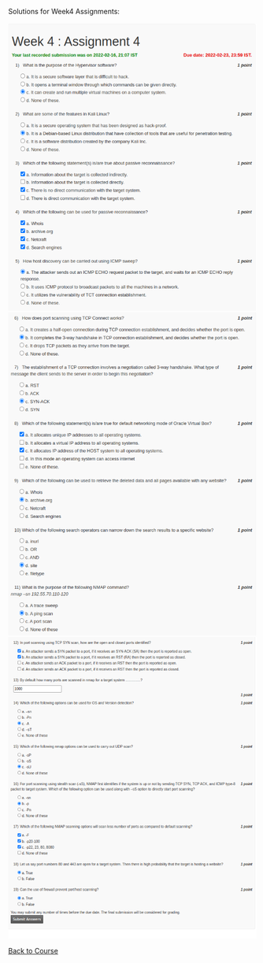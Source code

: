 Solutions for Week4 Assignments:
<br></br>
![](https://github.com/greyhatguy007/Ethical-Hacking-NPTEL/blob/main/Week4-Assignment4/screenshot_1.png)
![](https://github.com/greyhatguy007/Ethical-Hacking-NPTEL/blob/main/Week4-Assignment4/screenshot_2.png)
![](https://github.com/greyhatguy007/Ethical-Hacking-NPTEL/blob/main/Week4-Assignment4/screenshot_3.png)


[Back to Course](https://github.com/greyhatguy007/Ethical-Hacking-NPTEL)

